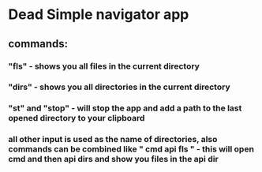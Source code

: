 # Dead Simple navigator app
## commands:
### "fls" - shows you all files in the current directory
### "dirs" - shows  you all directories in the current directory
###  "st" and "stop" - will stop the app and add a path to the last opened directory to your clipboard
###  all other input is  used as the name of directories, also   commands can be combined like " cmd api fls " - this will open cmd and then api dirs and show you files in the api dir